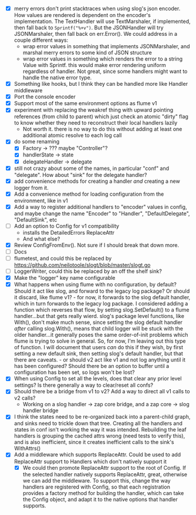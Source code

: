 - [x] merry errors don't print stacktraces when using slog's json encoder.  How values are rendered is dependent on 
  the encoder's implementation.  The TextHandler will use TextMarshaler, if implemented, then fall back to 
  `Sprintf("%+v")`.  But the JSONHandler will try JSONMarshaler, then fall back on err.Error().  We could address 
  in a couple different ways:
  - wrap error values in something that implements JSONMarshaler, and marshal merry errors to some kind of JSON
    structure
  - wrap error values in something which renders the error to a string Value with Sprintf.  this would make error 
    rendering uniform regardless of handler.  Not great, since some handlers might want to handle the native error type.
- [x] Something like hooks, but I think they can be handled more like Handler middleware
- [x] Port the console encoder
- [x] Support most of the same environment options as flume v1
- [x] experiment with replacing the weakref thing with upward pointing references (from child to parent) which just check an atomic "dirty" flag to know whether they need to reconstruct their local handlers lazily
  - Not worth it.  there is no way to do this without adding at least one additional atomic resolve to each log call
- [x] do some renaming
  - [x] Factory -> ??? maybe "Controller"?
  - [x] handlerState -> state
  - [x] delegateHandler -> delegate
- [x] still not crazy about some of the names, in particular "conf" and "delegate".  How about "sink" for the delegate handler?
- [x] add convenience methods for creating a handler *and* creating a new logger from it.
- [x] Add a convenience method for loading configuration from the environment, like in v1
- [x] Add a way to register additional handlers to "encoder" values in config, and maybe change the name "Encoder" to "Handler", "DefaultDelegate", "DefaultSink", etc
- [ ] Add an option to Config for v1 compatibility
  - installs the DetailedErrors ReplaceAttr
  - And what else?
- [x] Review ConfigFromEnv().  Not sure if I should break that down more.
- [ ] Docs
- [ ] flumetest, and could this be replaced by https://github.com/neilotoole/slogt/blob/master/slogt.go
- [ ] LoggerWriter, could this be replaced by an off the shelf sink?
- [x] Make the "logger" key name configurable
- [x] What happens when using flume with no configuration, by default?  Should it act like slog, and forward to the legacy log package?  Or should it discard, like flume v1?
      - for now, it forwards to the slog default handler, which in turn forwards to the legacy log package.  I considered adding
        a function which reverses that flow, by setting slog.SetDefault() to a flume handler...but that gets really wierd.  slog's
        package level functions, like With(), don't make much sense, since setting the slog default handler *after* calling
        slog.With(), means that child logger will be stuck with the older handler...it generally poses the same order-of-init problems
        which flume is trying to solve in general.  So, for now, I'm leaving out this type of function.  I will document that users
        *can* do this if they wish, by first setting a new default sink, then setting slog's default handler, but that there are caveats.
      - or should v2 act like v1 and not log anything until it has been configured?  Should there be an option to buffer until a configuration
        has been set, so logs won't be lost?
- [x] When using Config to set all the levels, does that clear any prior level settings?  Is there generally a way to clear/reset
      all confs?
- [x] Should there be a bridge from v1 to v2?  Add a way to direct all v1 calls to v2 calls?
  - Working on a slog handler -> zap core bridge, and a zap core -> slog handler bridge
- [x] I think the states need to be re-organized back into a parent-child graph, and sinks need to trickle down that tree.  Creating all the handlers and states in conf isn't working the way it was intended.  Rebuilding the leaf handlers is grouping the cached attrs wrong (need tests to verify this), and is also inefficient, since it creates inefficient calls to the sink's WithAttrs()
- [x] Add a middleware which supports ReplaceAttr.  Could be used to add ReplaceAttr support to Handlers which don't natively support it
  - [x] We could then promote ReplaceAttr support to the root of Config.  If the selected handler natively supports ReplaceAttr, great, otherwise we can add the middleware.  To support this, change the way handlers are registered with Config, so that each registration provides a factory method for building the handler, which can take the Config object, and adapt it to the native options that handler supports.